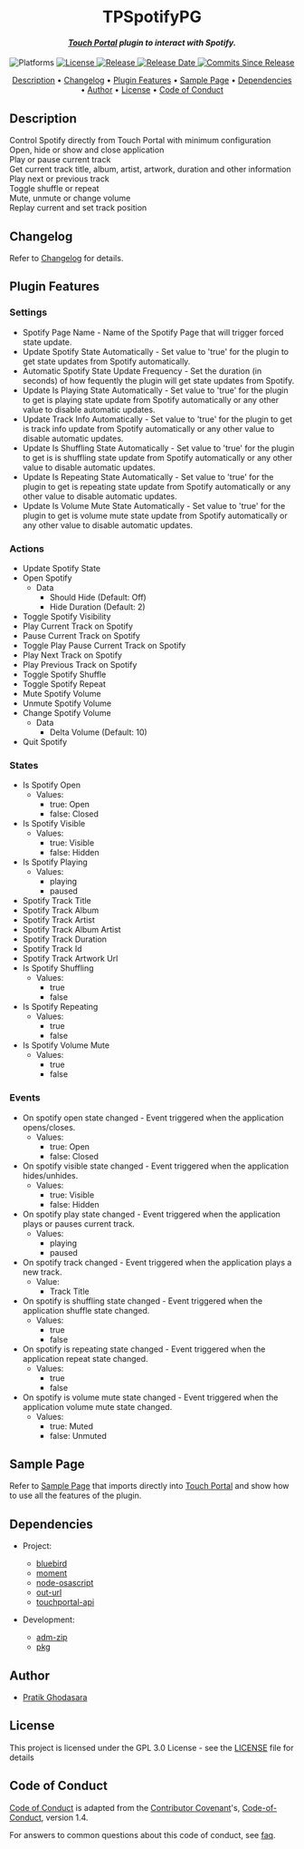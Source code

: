 <h1 align="center">
  <br>
  TPSpotifyPG
  <br>
</h1>

<h4 align="center"><i><a href="https://www.touch-portal.com" target="_blank">Touch Portal</a> plugin to interact with Spotify.</i></h4>

<p align="center">
  <a>
    <img src="https://img.shields.io/badge/OS-macOS-blue?style=for-the-badge"
         alt="Platforms">
  </a>
  <a href="#license">
    <img src="https://img.shields.io/github/license/pratikghodasara/tp-spotify-pg?style=for-the-badge"
         alt="License">
  </a>
  <a href="https://github.com/pratikghodasara/tp-spotify-pg/releases">
    <img src="https://img.shields.io/github/v/release/pratikghodasara/tp-spotify-pg?include_prereleases&sort=semver&style=for-the-badge"
         alt="Release">
  </a>
  <a href="https://github.com/pratikghodasara/tp-spotify-pg/releases">
    <img src="https://img.shields.io/github/release-date-pre/pratikghodasara/tp-spotify-pg?style=for-the-badge"
         alt="Release Date">
  </a>
  <a href="https://github.com/pratikghodasara/tp-spotify-pg/commits/master/">
    <img src="https://img.shields.io/github/commits-since/pratikghodasara/tp-spotify-pg/latest?include_prereleases&style=for-the-badge&label=Commits%20Since%20Release"
         alt="Commits Since Release">
  </a>
</p>

<p align="center">
  <a href="#description">Description</a> •
  <a href="#changelog">Changelog</a> •
  <a href="#plugin-features">Plugin Features</a> •
  <a href="#sample-page">Sample Page</a> •
  <a href="#dependencies">Dependencies</a> •
  <a href="#author">Author</a> •
  <a href="#license">License</a> •
  <a href="#code-of-conduct">Code of Conduct</a>
</p>

## Description

Control Spotify directly from Touch Portal with minimum configuration<br>
Open, hide or show and close application<br>
Play or pause current track<br>
Get current track title, album, artist, artwork, duration and other information<br>
Play next or previous track<br>
Toggle shuffle or repeat<br>
Mute, unmute or change volume<br>
Replay current and set track position<br>

## Changelog

Refer to [Changelog](CHANGELOG.md) for details.

## Plugin Features

### Settings
 - Spotify Page Name - Name of the Spotify Page that will trigger forced state update.
 - Update Spotify State Automatically - Set value to 'true' for the plugin to get state updates from Spotify automatically.
 - Automatic Spotify State Update Frequency - Set the duration (in seconds) of how fequently the plugin will get state updates from Spotify.
 - Update Is Playing State Automatically - Set value to 'true' for the plugin to get is playing state update from Spotify automatically or any other value to disable automatic updates.
 - Update Track Info Automatically - Set value to 'true' for the plugin to get is track info update from Spotify automatically or any other value to disable automatic updates.
 - Update Is Shuffling State Automatically - Set value to 'true' for the plugin to get is is shuffling state update from Spotify automatically or any other value to disable automatic updates.
 - Update Is Repeating State Automatically - Set value to 'true' for the plugin to get is repeating state update from Spotify automatically or any other value to disable automatic updates.
 - Update Is Volume Mute State Automatically - Set value to 'true' for the plugin to get is volume mute state update from Spotify automatically or any other value to disable automatic updates.

### Actions
  - Update Spotify State
  - Open Spotify
    - Data
      - Should Hide (Default: Off)
      - Hide Duration (Default: 2)
  - Toggle Spotify Visibility
  - Play Current Track on Spotify
  - Pause Current Track on Spotify
  - Toggle Play Pause Current Track on Spotify
  - Play Next Track on Spotify
  - Play Previous Track on Spotify
  - Toggle Spotify Shuffle
  - Toggle Spotify Repeat
  - Mute Spotify Volume
  - Unmute Spotify Volume
  - Change Spotify Volume
    - Data
      - Delta Volume (Default: 10)
  - Quit Spotify

### States
  - Is Spotify Open
    - Values:
      - true: Open
      - false: Closed
  - Is Spotify Visible
    - Values:
      - true: Visible
      - false: Hidden
  - Is Spotify Playing
    - Values:
      - playing
      - paused
  - Spotify Track Title
  - Spotify Track Album
  - Spotify Track Artist
  - Spotify Track Album Artist
  - Spotify Track Duration
  - Spotify Track Id
  - Spotify Track Artwork Url
  - Is Spotify Shuffling
    - Values:
      - true
      - false
  - Is Spotify Repeating
    - Values:
      - true
      - false
  - Is Spotify Volume Mute
    - Values:
      - true
      - false

### Events
 - On spotify open state changed - Event triggered when the application opens/closes.
    - Values:
      - true: Open
      - false: Closed
 - On spotify visible state changed - Event triggered when the application hides/unhides.
    - Values:
      - true: Visible
      - false: Hidden
 - On spotify play state changed - Event triggered when the application plays or pauses current track.
    - Values:
      - playing
      - paused
 - On spotify track changed - Event triggered when the application plays a new track.
    - Value:
      - Track Title
 - On spotify is shuffling state changed - Event triggered when the application shuffle state changed.
    - Values:
      - true
      - false
 - On spotify is repeating state changed - Event triggered when the application repeat state changed.
    - Values:
      - true
      - false
 - On spotify is volume mute state changed - Event triggered when the application volume mute state changed.
    - Values:
      - true: Muted
      - false: Unmuted

## Sample Page

Refer to [Sample Page](resources/tpspotifyas.tpz2) that imports directly into [Touch Portal](https://www.touch-portal.com) and show how to use all the features of the plugin.

## Dependencies

- Project:
  - [bluebird](https://www.npmjs.com/package/bluebird)
  - [moment](https://www.npmjs.com/package/moment)
  - [node-osascript](https://www.npmjs.com/package/node-osascript)
  - [out-url](https://www.npmjs.com/package/out-url)
  - [touchportal-api](https://www.npmjs.com/package/touchportal-api)

- Development:
  - [adm-zip](https://www.npmjs.com/package/adm-zip)
  - [pkg](https://www.npmjs.com/package/pkg)

## Author

- [Pratik Ghodasara](https://github.com/pratikghodasara)

## License

This project is licensed under the GPL 3.0 License - see the [LICENSE](LICENSE) file for details

## Code of Conduct

[Code of Conduct](CODE_OF_CONDUCT.md) is adapted from the [Contributor Covenant](https://www.contributor-covenant.org)'s, [Code-of-Conduct](https://www.contributor-covenant.org/version/1/4/code-of-conduct.html), version 1.4.

For answers to common questions about this code of conduct, see [faq](https://www.contributor-covenant.org/faq).
